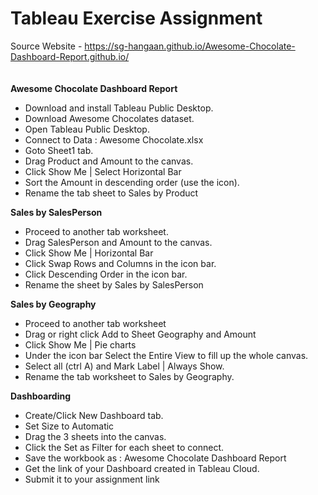 # Tableau Exercise Assignment 
Source Website - https://sg-hangaan.github.io/Awesome-Chocolate-Dashboard-Report.github.io/
<br> <br> <br>
**Awesome Chocolate Dashboard Report**

- Download and install  Tableau Public Desktop.
- Download Awesome Chocolates dataset.
- Open Tableau Public Desktop.
- Connect to Data :  Awesome Chocolate.xlsx
- Goto Sheet1 tab.
- Drag Product and Amount to the canvas.
- Click Show Me | Select Horizontal Bar
- Sort the Amount in descending order (use the icon).
- Rename the tab sheet to Sales by Product

**Sales by SalesPerson**
- Proceed to another tab worksheet.
- Drag SalesPerson and Amount to the canvas.
- Click Show Me | Horizontal Bar
- Click Swap Rows and Columns in the icon bar.
- Click Descending Order in the icon bar.
- Rename the sheet by Sales by SalesPerson


**Sales by Geography**
- Proceed to another tab worksheet
- Drag or right click Add to Sheet Geography and Amount
- Click Show Me | Pie charts
- Under the icon bar Select the Entire View to fill up the whole canvas.
- Select all (ctrl A) and Mark Label | Always Show.
- Rename the tab worksheet to Sales by Geography.

**Dashboarding**
- Create/Click New Dashboard tab.
 - Set Size to Automatic
 - Drag the 3 sheets into the canvas.
 - Click the Set as Filter for each sheet to connect.
 - Save the workbook as :  Awesome Chocolate Dashboard Report
 - Get the link of your Dashboard created in Tableau Cloud.
 - Submit it to your assignment link
